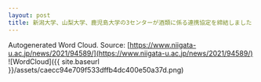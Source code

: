 ```yaml
---
layout: post
title: 新潟大学、山梨大学、鹿児島大学の3センターが酒類に係る連携協定を締結しました
---
```

Autogenerated Word Cloud.
Source\: [https://www.niigata-u.ac.jp/news/2021/94589/](https://www.niigata-u.ac.jp/news/2021/94589/)
![WordCloud]({{ site.baseurl }}/assets/caecc94e709f533dffb4dc400e50a37d.png)
